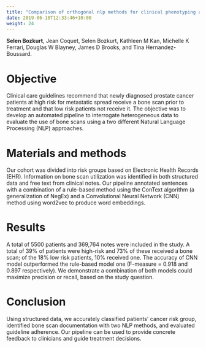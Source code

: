 ```yaml
---
title: "Comparison of orthogonal nlp methods for clinical phenotyping and assessment of bone scan utilization among prostate cancer patients."
date: 2019-06-18T12:33:46+10:00
weight: 24
---
```


**Selen Bozkurt**, Jean Coquet, Selen Bozkurt, Kathleen M Kan, Michelle K Ferrari, Douglas W
Blayney, James D Brooks, and Tina Hernandez-Boussard.

# Objective
Clinical care guidelines recommend that newly diagnosed prostate cancer patients at high risk for metastatic spread receive a bone scan prior to treatment and that low risk patients not receive it. The objective was to develop an automated pipeline to interrogate heterogeneous data to evaluate the use of bone scans using a two different Natural Language Processing (NLP) approaches.

# Materials and methods
Our cohort was divided into risk groups based on Electronic Health Records (EHR). Information on bone scan utilization was identified in both structured data and free text from clinical notes. Our pipeline annotated sentences with a combination of a rule-based method using the ConText algorithm (a generalization of NegEx) and a Convolutional Neural Network (CNN) method using word2vec to produce word embeddings.

# Results
A total of 5500 patients and 369,764 notes were included in the study. A total of 39% of patients were high-risk and 73% of these received a bone scan; of the 18% low risk patients, 10% received one. The accuracy of CNN model outperformed the rule-based model one (F-measure = 0.918 and 0.897 respectively). We demonstrate a combination of both models could maximize precision or recall, based on the study question.

# Conclusion
Using structured data, we accurately classified patients' cancer risk group, identified bone scan documentation with two NLP methods, and evaluated guideline adherence. Our pipeline can be used to provide concrete feedback to clinicians and guide treatment decisions.
